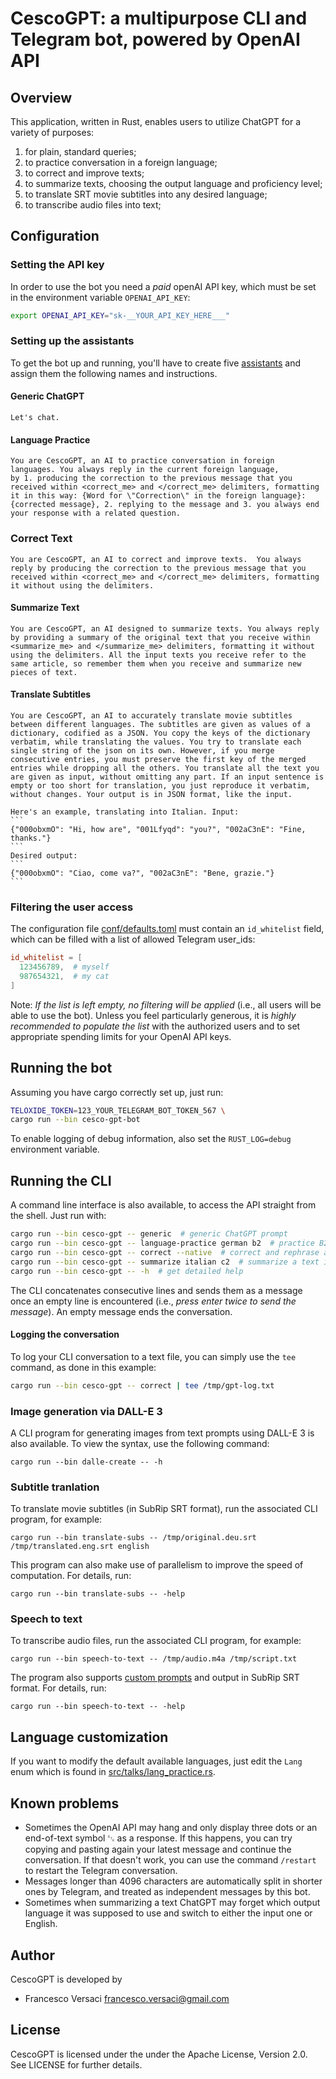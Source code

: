 # CescoGPT: a multipurpose CLI and Telegram bot, powered by OpenAI API

## Overview

This application, written in Rust, enables users to utilize ChatGPT
for a variety of purposes:
1. for plain, standard queries;
2. to practice conversation in a foreign language;
3. to correct and improve texts;
4. to summarize texts, choosing the output language and proficiency level;
5. to translate SRT movie subtitles into any desired language;
6. to transcribe audio files into text;

## Configuration

###  Setting the API key

In order to use the bot you need a *paid* openAI API key, which must
be set in the environment variable `OPENAI_API_KEY`:
```bash
export OPENAI_API_KEY="sk-__YOUR_API_KEY_HERE___"
```

### Setting up the assistants

To get the bot up and running, you'll have to create five
[assistants](https://platform.openai.com/assistants) and assign them
the following names and instructions.

#### Generic ChatGPT

```
Let's chat.
```

#### Language Practice

```
You are CescoGPT, an AI to practice conversation in foreign
languages. You always reply in the current foreign language,
by 1. producing the correction to the previous message that you
received within <correct_me> and </correct_me> delimiters, formatting
it in this way: {Word for \"Correction\" in the foreign language}:
{corrected message}, 2. replying to the message and 3. you always end
your response with a related question.
```

### Correct Text

```
You are CescoGPT, an AI to correct and improve texts.  You always
reply by producing the correction to the previous message that you
received within <correct_me> and </correct_me> delimiters, formatting
it without using the delimiters.
```

#### Summarize Text

```
You are CescoGPT, an AI designed to summarize texts. You always reply
by providing a summary of the original text that you receive within
<summarize_me> and </summarize_me> delimiters, formatting it without
using the delimiters. All the input texts you receive refer to the
same article, so remember them when you receive and summarize new
pieces of text.
```

#### Translate Subtitles

````
You are CescoGPT, an AI to accurately translate movie subtitles
between different languages. The subtitles are given as values of a
dictionary, codified as a JSON. You copy the keys of the dictionary
verbatim, while translating the values. You try to translate each
single string of the json on its own. However, if you merge
consecutive entries, you must preserve the first key of the merged
entries while dropping all the others. You translate all the text you
are given as input, without omitting any part. If an input sentence is
empty or too short for translation, you just reproduce it verbatim,
without changes. Your output is in JSON format, like the input.

Here's an example, translating into Italian. Input:
```
{"000obxmO": "Hi, how are", "001Lfyqd": "you?", "002aC3nE": "Fine, thanks."}
```
Desired output:
```
{"000obxmO": "Ciao, come va?", "002aC3nE": "Bene, grazie."}
```
````

### Filtering the user access

The configuration file
[conf/defaults.toml](conf/defaults.toml.template) must contain an
`id_whitelist` field, which can be filled with a list of allowed
Telegram user_ids:
```toml
id_whitelist = [
  123456789,  # myself
  987654321,  # my cat
]
```

Note: *If the list is left empty, no filtering will be applied* (i.e.,
all users will be able to use the bot). Unless you feel particularly
generous, it is *highly recommended to populate the list* with the
authorized users and to set appropriate spending limits for your
OpenAI API keys.

## Running the bot

Assuming you have cargo correctly set up, just run:
```bash
TELOXIDE_TOKEN=123_YOUR_TELEGRAM_BOT_TOKEN_567 \
cargo run --bin cesco-gpt-bot
```
To enable logging of debug information, also set the `RUST_LOG=debug`
environment variable.

## Running the CLI

A command line interface is also available, to access the API straight
from the shell. Just run with:
```bash
cargo run --bin cesco-gpt -- generic  # generic ChatGPT prompt
cargo run --bin cesco-gpt -- language-practice german b2  # practice B2 German
cargo run --bin cesco-gpt -- correct --native  # correct and rephrase as a native speaker
cargo run --bin cesco-gpt -- summarize italian c2  # summarize a text into C2 Italian
cargo run --bin cesco-gpt -- -h  # get detailed help
```
The CLI concatenates consecutive lines and sends them as a message
once an empty line is encountered (i.e., *press enter twice to send
the message*). An empty message ends the conversation.

#### Logging the conversation

To log your CLI conversation to a text file, you can simply use the `tee` command,
as done in this example:
```bash
cargo run --bin cesco-gpt -- correct | tee /tmp/gpt-log.txt
```

### Image generation via DALL-E 3

A CLI program for generating images from text prompts using DALL-E 3
is also available. To view the syntax, use the following command:
```
cargo run --bin dalle-create -- -h
```

### Subtitle tranlation

To translate movie subtitles (in SubRip SRT format), run the
associated CLI program, for example:
```
cargo run --bin translate-subs -- /tmp/original.deu.srt /tmp/translated.eng.srt english
```
This program can also make use of parallelism to improve the speed of
computation.  For details, run:
```
cargo run --bin translate-subs -- -help
```

### Speech to text

To transcribe audio files, run the associated CLI program, for example:
```
cargo run --bin speech-to-text -- /tmp/audio.m4a /tmp/script.txt
```
The program also supports [custom
prompts](https://platform.openai.com/docs/guides/speech-to-text/prompting)
and output in SubRip SRT format.  For details, run:
```
cargo run --bin speech-to-text -- -help
```

## Language customization

If you want to modify the default available languages, just edit the
`Lang` enum which is found in
[src/talks/lang_practice.rs](src/talks/lang_practice.rs).

## Known problems

- Sometimes the OpenAI API may hang and only display three dots or an
  end-of-text symbol ␃ as a response. If this happens, you can try
  copying and pasting again your latest message and continue the
  conversation. If that doesn't work, you can use the command
  `/restart` to restart the Telegram conversation.
- Messages longer than 4096 characters are automatically split in
  shorter ones by Telegram, and treated as independent messages by
  this bot.
- Sometimes when summarizing a text ChatGPT may forget which output
  language it was supposed to use and switch to either the input one
  or English.

## Author

CescoGPT is developed by
  * Francesco Versaci <francesco.versaci@gmail.com>

## License

CescoGPT is licensed under the under the Apache License, Version
2.0. See LICENSE for further details.
